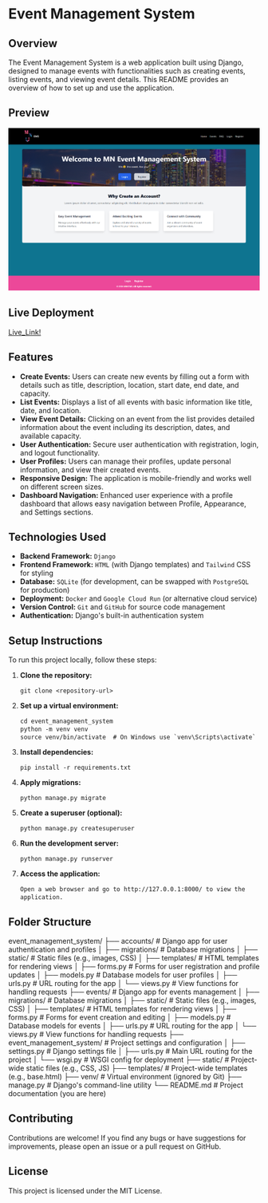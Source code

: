 # Event Management System

## Overview

The Event Management System is a web application built using Django, designed to manage events with functionalities such as creating events, listing events, and viewing event details. This README provides an overview of how to set up and use the application.

## Preview

![Tag](https://github.com/NateJonesIII/mn_ems/blob/main/document/Header.PNG)

## Live Deployment

[Live_Link!](https://mn-ems-kw2es23pba-uc.a.run.app)

## Features

- **Create Events:** Users can create new events by filling out a form with details such as title, description, location, start date, end date, and capacity.
- **List Events:** Displays a list of all events with basic information like title, date, and location.
- **View Event Details:** Clicking on an event from the list provides detailed information about the event including its description, dates, and available capacity.
- **User Authentication:** Secure user authentication with registration, login, and logout functionality.
- **User Profiles:** Users can manage their profiles, update personal information, and view their created events.
- **Responsive Design:** The application is mobile-friendly and works well on different screen sizes.
- **Dashboard Navigation:** Enhanced user experience with a profile dashboard that allows easy navigation between Profile, Appearance, and Settings sections.

## Technologies Used

- **Backend Framework:** `Django`
- **Frontend Framework:** `HTML` (with Django templates) and `Tailwind` CSS for styling
- **Database:** `SQLite` (for development, can be swapped with `PostgreSQL` for production)
- **Deployment:** `Docker` and `Google Cloud Run` (or alternative cloud service)
- **Version Control:** `Git` and `GitHub` for source code management
- **Authentication:** Django's built-in authentication system

## Setup Instructions

To run this project locally, follow these steps:

1. **Clone the repository:**
   ```
   git clone <repository-url>
   ```
2. **Set up a virtual environment:**
   ```
   cd event_management_system
   python -m venv venv
   source venv/bin/activate  # On Windows use `venv\Scripts\activate`
   ```
3. **Install dependencies:**
   ```
   pip install -r requirements.txt
   ```
4. **Apply migrations:**
   ```
   python manage.py migrate
   ```
5. **Create a superuser (optional):**
   ```
   python manage.py createsuperuser
   ```
6. **Run the development server:**
   ```
   python manage.py runserver
   ```
7. **Access the application:**

   ```
   Open a web browser and go to http://127.0.0.1:8000/ to view the application.
   ```

## Folder Structure

event_management_system/
├── accounts/ # Django app for user authentication and profiles
│ ├── migrations/ # Database migrations
│ ├── static/ # Static files (e.g., images, CSS)
│ ├── templates/ # HTML templates for rendering views
│ ├── forms.py # Forms for user registration and profile updates
│ ├── models.py # Database models for user profiles
│ ├── urls.py # URL routing for the app
│ └── views.py # View functions for handling requests
├── events/ # Django app for events management
│ ├── migrations/ # Database migrations
│ ├── static/ # Static files (e.g., images, CSS)
│ ├── templates/ # HTML templates for rendering views
│ ├── forms.py # Forms for event creation and editing
│ ├── models.py # Database models for events
│ ├── urls.py # URL routing for the app
│ └── views.py # View functions for handling requests
├── event_management_system/ # Project settings and configuration
│ ├── settings.py # Django settings file
│ ├── urls.py # Main URL routing for the project
│ └── wsgi.py # WSGI config for deployment
├── static/ # Project-wide static files (e.g., CSS, JS)
├── templates/ # Project-wide templates (e.g., base.html)
├── venv/ # Virtual environment (ignored by Git)
├── manage.py # Django's command-line utility
└── README.md # Project documentation (you are here)

## Contributing

Contributions are welcome! If you find any bugs or have suggestions for improvements, please open an issue or a pull request on GitHub.

## License

This project is licensed under the MIT License.
